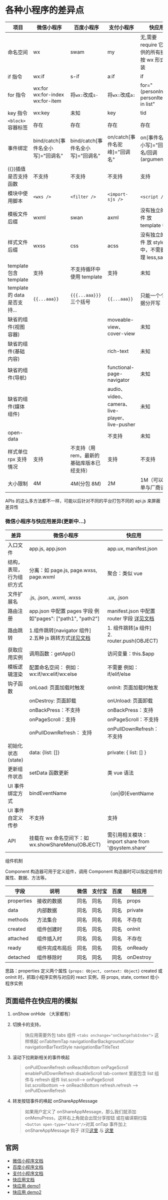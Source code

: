 # 各种小程序的差异点

| 项目                         | 微信小程序                                        | 百度小程序                                 | 支付小程序                                     | 快应用                                           |
| ---------------------------- | ------------------------------------------------- | ------------------------------------------ | ---------------------------------------------- | ------------------------------------------------ |
| 命名空间                     | wx                                                | swam                                       | my                                             | 无,需要 require 它提供的所有接口按 wx 形式封装   |
| if 指令                      | wx:if                                             | s-if                                       | a:if                                           | if                                               |
| for 指令                     | wx:for<br /> wx:for-index<br /> wx:for-item<br /> | 将`wx:`改成`s-`                            | 将`wx:`改成`a:`                                | for="(personIndex, personItem) in list"          |
| key 指令                     | wx:key                                            | 未知                                       | key                                            | tid                                              |
| `<block>`容器标签            | 存在                                              | 存在                                       | 存在                                           | 存在                                             |
| 事件绑定                     | bind/catch[事件名全小写]="回调名"                 | bind/catch[事件名全小写]="回调名"          | on/catch[事件名驼峰]="回调名"                  | on[事件名全小写]="回调名/回调(arguments)"        |
| {{}}插值是否支持函数         | 不支持                                            | 不支持                                     | 不支持                                         | 支持                                             |
| 模块中使用脚本               | `<wxs />`                                         | `<filter />`                               | `<import-sjs />`                               | `<script />`                                     |
| 模板文件后缀                 | wxml                                              | swan                                       | axml                                           | 没有独立的文件 放 template 中                    |
| 样式文件后缀                 | wxss                                              | css                                        | acss                                           | 没有独立的文件 放 style 中，不需要处理 less,sass |
| template 包含 template       | 支持                                              | 不支持循环中使用 template                  | 支持                                           | 未知                                             |
| template 的 data 是否支持... | `{{...aaa}}`                                      | `{{{...aaa}}}` 三个括号                    | `{{...aaa}}`                                   | 只能一个个数据分开写                             |
| 缺省的组件(视图容器)         |                                                   |                                            | moveable-view、cover-view                      | 未知                                             |
| 缺省的组件(基础内容)         |                                                   |                                            | rich-text                                      | 未知                                             |
| 缺省的组件(导航)             |                                                   |                                            | functional-page-navigator                      | 未知                                             |
| 缺省的组件(媒体组件)         |                                                   |                                            | audio、video、camera、live-player、live-pusher | 未知                                             |
| open-data                    |                                                   |                                            | 不支持                                         | 未知                                             |
| 样式单位 rpx 支持情况        | 支持                                              | 不支持（用 rem，最新的基础库版本已经支持） | 支持                                           | 不支持                                           |
| 大小限制                     | 4M                                                | 4M(分包 8M)                                | 2M                                             | 1M（可以独单与厂商谈）                           |

APIs 的这么多方法都不一样，可能以后针对不同的平台打包不同的 api.js 来屏蔽差异性

### 微信小程序与快应用差异(更新中...)

| 差异                     | 微信小程序                                                                                                                                              | 快应用                                                                                                                   |
| ------------------------ | ------------------------------------------------------------------------------------------------------------------------------------------------------- | ------------------------------------------------------------------------------------------------------------------------ |
| 入口文件                 | app.js, app.json                                                                                                                                        | app.ux, manifest.json                                                                                                    |
| 结构，表现，行为组织方式 | 分离：如 page.js, page.wxss, page.wxml                                                                                                                  | 聚合：类似 vue                                                                                                           |
| 文件扩展名               | .js, .json, .wxml, .wxss                                                                                                                                | .ux, .json                                                                                                               |
| 路由注册                 | app.json 中配置 pages 字段 例如"pages": ["path1", "path2"]                                                                                              | manifest.json 中配置 router 字段 [详见文档](https://doc.quickapp.cn/tutorial/getting-started/project-configuration.html) |
| 路由跳转                 | 1.组件跳转[navigator 组件]<br /> 2.五种 js 跳转方式[详见文档](https://developers.weixin.qq.com/miniprogram/dev/api/ui-navigate.html#wxnavigatetoobject) | 1. 组件跳转[a 组件]<br /> 2. router.push(OBJECT)                                                                         |
| 获取应用实例             | 调用函数：getApp()                                                                                                                                      | 访问变量：this.$app                                                                                                      |
| 模板逻辑渲染             | 配置命名空间： 例如：wx:if/wx:elif/wx:else                                                                                                              | 不需要 例如：if/elif/else                                                                                                |
| 钩子函数                 | onLoad: 页面加载时触发                                                                                                                                  | onInit: 页面加载时触发                                                                                                   |
|                          | onDestroy: 页面卸载                                                                                                                                     | onUnload: 页面卸载                                                                                                       |
|                          | onBackPress：不支持                                                                                                                                     | onBackPress：支持                                                                                                        |
|                          | onPageScroll：支持                                                                                                                                      | onPageScroll：不支持                                                                                                     |
|                          | onPullDownRefresh： 支持                                                                                                                                | onPullDownRefresh：不支持                                                                                                |
| 初始化状态(state)        | data: {list: []}                                                                                                                                        | private: { list: [] }                                                                                                    |
| 更新组件状态             | setData 函数更新                                                                                                                                        | 类 vue 语法                                                                                                              |
| UI 事件绑定方式          | bindEventName                                                                                                                                           | （on\|@)EventName                                                                                                        |
| UI 事件自定义传参        | 不支持                                                                                                                                                  | 支持                                                                                                                     |
| API                      | 挂载在 wx 命名空间下：如 wx.showShareMenu(OBJECT)                                                                                                       | 需引用相关模块：import share from '@system.share'                                                                        |

组件机制

Component 构造器可用于定义组件，调用 Component 构造器时可以指定组件的属性、数据、方法等。

| 字段       | 说明           | 微信 | 支付宝 | 百度 | 轻应用    |
| ---------- | -------------- | ---- | ------ | ---- | --------- |
| properties | 接收的数据     | 同名 | 同名   | 同名 | props     |
| data       | 内部数据       | 同名 | 同名   | 同名 | private   |
| methods    | 方法集合       | 同名 | 同名   | 同名 | 不存在    |
| created    | 组件创建时     | 同名 | 同名   | 同名 | onInit    |
| attached   | 组件插入时     | 同名 | 同名   | 同名 | 不存在    |
| ready      | 组件完成布局后 | 同名 | 同名   | 同名 | onReady   |
| detached   | 组件移除时     | 同名 | 同名   | 同名 | onDestroy |

思路：properties 定义两个属性 `{props: Object, context: Object}`
created 或 onInit 时，抓取小程序实例与对应的 react 实例，将 props, state, context 给小程序实例

## 页面组件在快应用的模拟

1. onShow onHide （大家都有）
2. 切换卡的支持，

    > 快应用需要外包 tabs 组件 `<tabs onchange="onChangeTabIndex">` 这样唤起 onTabItemTap
    > navigationBarBackgroundColor
    > navigationBarTextStyle
    > navigationBarTitleText

3. 滚动下拉刷新相关的事件唤起

    > onPullDownRefresh onReachBottom onPageScroll
    > enablePullDownRefresh disableScroll
    > tab-content 里面包含 list 组件与 refresh 组件
    > list.scroll--> onPageScroll  
    > list.scrollbottom --> onReachBottom
    > refresh.refresh --> onPullDownRefresh

4. 转发按钮事件的唤起 onShareAppMessage
    > 如果用户定义了 onShareAppMessage，那么我们就添加 onMenuPress，这样右上角就会出现分享按钮
    > 或在编译期扫描　`<button open-type="share"/>`对其 onTap 事件加上 onShareAppMessage 钩子
    > 详见[这里](https://developers.weixin.qq.com/miniprogram/dev/framework/app-service/page.html#%E9%A1%B5%E9%9D%A2%E4%BA%8B%E4%BB%B6%E5%A4%84%E7%90%86%E5%87%BD%E6%95%B0)
    > 与 [这里](https://doc.quickapp.cn/features/system/share.html)

## 官网

-   [微信小程序文档](https://developers.weixin.qq.com/miniprogram/dev/index.html)
-   [百度小程序文档](https://smartprogram.baidu.com/docs/develop/tutorial/codedir/)
-   [支付小程序文档](https://docs.alipay.com/mini/developer/getting-started)
-   [快应用文档](https://doc.quickapp.cn/features/)
-   [快应用 demo1](https://github.com/quickappcn/sample)
-   [快应用 demo2](https://github.com/RubyLouvre/quickdemo)
